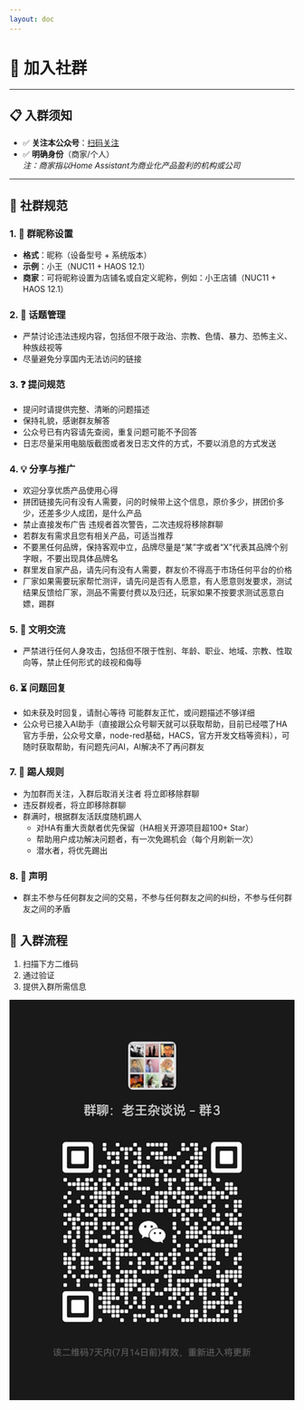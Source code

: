 ```yaml
--- 
layout: doc 
---
```


# 🎉 加入社群


---

## 📋 入群须知

- ✅ **关注本公众号**：[扫码关注](/about#微信公众号)
- ✅ **明确身份**（商家/个人）  
  *注：商家指以Home Assistant为商业化产品盈利的机构或公司*


---

## 📜 社群规范

### 1. 👤 群昵称设置
- **格式**：昵称（设备型号 + 系统版本）
- **示例**：小王（NUC11 + HAOS 12.1）
- **商家**：可将昵称设置为店铺名或自定义昵称，例如：小王店铺（NUC11 + HAOS 12.1）

### 2. 🚫 话题管理
- 严禁讨论违法违规内容，包括但不限于政治、宗教、色情、暴力、恐怖主义、种族歧视等
- 尽量避免分享国内无法访问的链接

### 3. ❓ 提问规范
- 提问时请提供完整、清晰的问题描述
- 保持礼貌，感谢群友解答
- 公众号已有内容请先查阅，重复问题可能不予回答
- 日志尽量采用电脑版截图或者发日志文件的方式，不要以消息的方式发送

### 4. 💡 分享与推广
- 欢迎分享优质产品使用心得
- 拼团链接先问有没有人需要，问的时候带上这个信息，原价多少，拼团价多少，还差多少人成团，是什么产品
- 禁止直接发布广告 违规者首次警告，二次违规将移除群聊
- 若群友有需求且您有相关产品，可适当推荐
- 不要黑任何品牌，保持客观中立，品牌尽量是“某”字或者“X”代表其品牌个别字眼，不要出现具体品牌名
- 群里发自家产品，请先问有没有人需要，群友价不得高于市场任何平台的价格
- 厂家如果需要玩家帮忙测评，请先问是否有人愿意，有人愿意则发要求，测试结果反馈给厂家，测品不需要付费以及归还，玩家如果不按要求测试恶意白嫖，踢群

### 5. 🤝 文明交流
- 严禁进行任何人身攻击，包括但不限于性别、年龄、职业、地域、宗教、性取向等，禁止任何形式的歧视和侮辱

### 6. ⏳ 问题回复
- 如未获及时回复，请耐心等待 可能群友正忙，或问题描述不够详细
- 公众号已接入AI助手（直接跟公众号聊天就可以获取帮助，目前已经喂了HA官方手册，公众号文章，node-red基础，HACS，官方开发文档等资料），可随时获取帮助，有问题先问AI，AI解决不了再问群友

### 7. 🚪 踢人规则
- 为加群而关注，入群后取消关注者 将立即移除群聊
- 违反群规者，将立即移除群聊
- 群满时，根据群友活跃度随机踢人
  - 对HA有重大贡献者优先保留（HA相关开源项目超100+ Star）
  - 帮助用户成功解决问题者，有一次免踢机会（每个月刷新一次）
  - 潜水者，将优先踢出

### 8. 📝 声明
- 群主不参与任何群友之间的交易，不参与任何群友之间的纠纷，不参与任何群友之间的矛盾

## 📲 入群流程
1. 扫描下方二维码
2. 通过验证
3. 提供入群所需信息


![community](./images/community.jpg)
